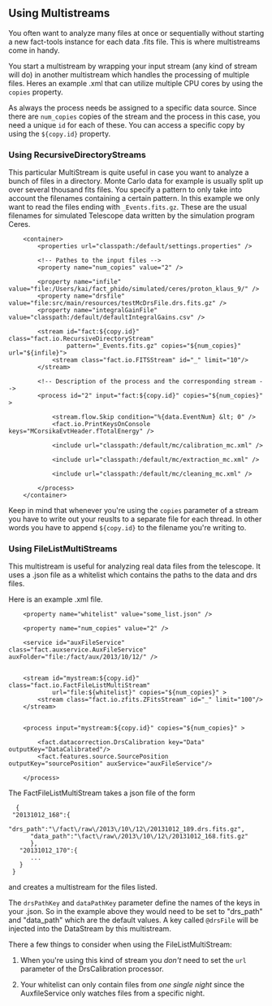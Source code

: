 ## Using Multistreams

You often want to analyze many files at once or sequentially without starting a new fact-tools instance for each
data .fits file. This is where multistreams come in handy.

You start a multistream by wrapping your input stream  (any kind of stream will do) in another multistream which handles 
the processing of multiple files. Heres an example .xml that can utilize multiple CPU cores by using the `copies` property.


As always the process needs be assigned to a specific data source. Since there are `num_copies` copies of the stream and
the process in this case, you need a unique `id` for each of these. You can access a specific copy by using the 
`${copy.id}` property.


### Using RecursiveDirectoryStreams

This particular MultiStream is quite useful in case you want to analyze a bunch of files in a directory. 
Monte Carlo data for example is usually split up over several thousand fits files. You specify a pattern 
to only take into account the filenames containing a certain pattern. In this example we only want to read 
the files ending with `_Events.fits.gz`. These are the usual filenames for simulated Telescope data written
by the simulation program Ceres.


        <container>
            <properties url="classpath:/default/settings.properties" />
      
            <!-- Pathes to the input files -->
            <property name="num_copies" value="2" />
        
            <property name="infile" value="file:/Users/kai/fact_phido/simulated/ceres/proton_klaus_9/" />
            <property name="drsfile" value="file:src/main/resources/testMcDrsFile.drs.fits.gz" />
            <property name="integralGainFile" value="classpath:/default/defaultIntegralGains.csv" />
        
            <stream id="fact:${copy.id}" class="fact.io.RecursiveDirectoryStream"
                    pattern="_Events.fits.gz" copies="${num_copies}" url="${infile}">
                <stream class="fact.io.FITSStream" id="_" limit="10"/>
            </stream>
        
            <!-- Description of the process and the corresponding stream -->
            <process id="2" input="fact:${copy.id}" copies="${num_copies}" >
        
                <stream.flow.Skip condition="%{data.EventNum} &lt; 0" />
                <fact.io.PrintKeysOnConsole keys="MCorsikaEvtHeader.fTotalEnergy" />
        
                <include url="classpath:/default/mc/calibration_mc.xml" />
        
                <include url="classpath:/default/mc/extraction_mc.xml" />
        
                <include url="classpath:/default/mc/cleaning_mc.xml" />
        
            </process>
        </container>

Keep in mind that whenever you're using the `copies` parameter of a stream you have to write out your reuslts 
to a separate file for each thread. In other words you have to append `${copy.id}` to the filename you're writing to.
 
 


### Using  FileListMultiStreams

This multistream is useful for analyzing real data files from the telescope. It uses a .json file as a whitelist
which contains the paths to the data and drs files.

Here is an example .xml file.


        <property name="whitelist" value="some_list.json" />

        <property name="num_copies" value="2" />

        <service id="auxFileService" class="fact.auxservice.AuxFileService" auxFolder="file:/fact/aux/2013/10/12/" />


        <stream id="mystream:${copy.id}" class="fact.io.FactFileListMultiStream"
                url="file:${whitelist}" copies="${num_copies}" >
            <stream class="fact.io.zfits.ZFitsStream" id="_" limit="100"/>
        </stream>


        <process input="mystream:${copy.id}" copies="${num_copies}" >

            <fact.datacorrection.DrsCalibration key="Data" outputKey="DataCalibrated"/>
            <fact.features.source.SourcePosition outputKey="sourcePosition" auxService="auxFileService"/>

        </process>


The FactFileListMultiStream takes a json file of the form

      {
     "20131012_168":{
          "drs_path":"\/fact\/raw\/2013\/10\/12\/20131012_189.drs.fits.gz",
          "data_path":"\fact\/raw\/2013\/10\/12\/20131012_168.fits.gz"
          },
       "20131012_170":{
          ...
       }
     }

and creates a multistream for the files listed.

The `drsPathKey` and `dataPathKey` parameter define the names of the keys in your .json. So in the example above they
would need to be set to "drs_path" and "data_path" which are the default values. A key called `@drsFile` will
be injected into the DataStream by this multistream.

There a few things to consider when using the FileListMultiStream:

1. When you're using this kind of stream you *don't*  need to set the `url` parameter of the DrsCalibration processor.

2. Your whitelist can only contain files from *one single night* since the AuxfileService only watches files from a 
specific night.
